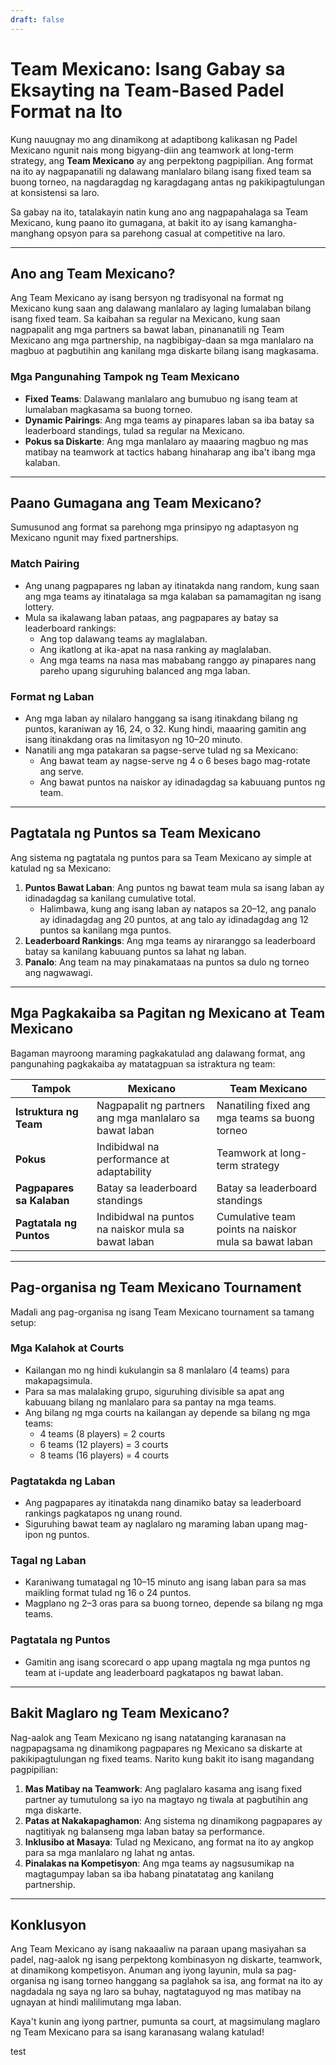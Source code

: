 ```yaml
---
draft: false
---
```

# Team Mexicano: Isang Gabay sa Eksayting na Team-Based Padel Format na Ito

Kung nauugnay mo ang dinamikong at adaptibong kalikasan ng Padel Mexicano ngunit nais mong bigyang-diin ang teamwork at long-term strategy, ang **Team Mexicano** ay ang perpektong pagpipilian. Ang format na ito ay nagpapanatili ng dalawang manlalaro bilang isang fixed team sa buong torneo, na nagdaragdag ng karagdagang antas ng pakikipagtulungan at konsistensi sa laro.

Sa gabay na ito, tatalakayin natin kung ano ang nagpapahalaga sa Team Mexicano, kung paano ito gumagana, at bakit ito ay isang kamangha-manghang opsyon para sa parehong casual at competitive na laro.

---

## **Ano ang Team Mexicano?**

Ang Team Mexicano ay isang bersyon ng tradisyonal na format ng Mexicano kung saan ang dalawang manlalaro ay laging lumalaban bilang isang fixed team. Sa kaibahan sa regular na Mexicano, kung saan nagpapalit ang mga partners sa bawat laban, pinananatili ng Team Mexicano ang mga partnership, na nagbibigay-daan sa mga manlalaro na magbuo at pagbutihin ang kanilang mga diskarte bilang isang magkasama.

### **Mga Pangunahing Tampok ng Team Mexicano**
- **Fixed Teams**: Dalawang manlalaro ang bumubuo ng isang team at lumalaban magkasama sa buong torneo.
- **Dynamic Pairings**: Ang mga teams ay pinapares laban sa iba batay sa leaderboard standings, tulad sa regular na Mexicano.
- **Pokus sa Diskarte**: Ang mga manlalaro ay maaaring magbuo ng mas matibay na teamwork at tactics habang hinaharap ang iba't ibang mga kalaban.

---

## **Paano Gumagana ang Team Mexicano?**

Sumusunod ang format sa parehong mga prinsipyo ng adaptasyon ng Mexicano ngunit may fixed partnerships.

### **Match Pairing**
- Ang unang pagpapares ng laban ay itinatakda nang random, kung saan ang mga teams ay itinatalaga sa mga kalaban sa pamamagitan ng isang lottery.
- Mula sa ikalawang laban pataas, ang pagpapares ay batay sa leaderboard rankings:
  - Ang top dalawang teams ay maglalaban.
  - Ang ikatlong at ika-apat na nasa ranking ay maglalaban.
  - Ang mga teams na nasa mas mababang ranggo ay pinapares nang pareho upang siguruhing balanced ang mga laban.

### **Format ng Laban**
- Ang mga laban ay nilalaro hanggang sa isang itinakdang bilang ng puntos, karaniwan ay 16, 24, o 32. Kung hindi, maaaring gamitin ang isang itinakdang oras na limitasyon ng 10–20 minuto.
- Nanatili ang mga patakaran sa pagse-serve tulad ng sa Mexicano:
  - Ang bawat team ay nagse-serve ng 4 o 6 beses bago mag-rotate ang serve.
  - Ang bawat puntos na naiskor ay idinadagdag sa kabuuang puntos ng team.

---

## **Pagtatala ng Puntos sa Team Mexicano**

Ang sistema ng pagtatala ng puntos para sa Team Mexicano ay simple at katulad ng sa Mexicano:

1. **Puntos Bawat Laban**: Ang puntos ng bawat team mula sa isang laban ay idinadagdag sa kanilang cumulative total.
   - Halimbawa, kung ang isang laban ay natapos sa 20–12, ang panalo ay idinadagdag ang 20 puntos, at ang talo ay idinadagdag ang 12 puntos sa kanilang mga puntos.
2. **Leaderboard Rankings**: Ang mga teams ay niraranggo sa leaderboard batay sa kanilang kabuuang puntos sa lahat ng laban.
3. **Panalo**: Ang team na may pinakamataas na puntos sa dulo ng torneo ang nagwawagi.

---

## **Mga Pagkakaiba sa Pagitan ng Mexicano at Team Mexicano**

Bagaman mayroong maraming pagkakatulad ang dalawang format, ang pangunahing pagkakaiba ay matatagpuan sa istraktura ng team:

| **Tampok**            | **Mexicano**                                     | **Team Mexicano**                                  |
|-------------------------|-------------------------------------------------|---------------------------------------------------|
| **Istruktura ng Team**  | Nagpapalit ng partners ang mga manlalaro sa bawat laban         | Nanatiling fixed ang mga teams sa buong torneo      |
| **Pokus**               | Indibidwal na performance at adaptability         | Teamwork at long-term strategy                   |
| **Pagpapares sa Kalaban**    | Batay sa leaderboard standings                  | Batay sa leaderboard standings                    |
| **Pagtatala ng Puntos**             | Indibidwal na puntos na naiskor mula sa bawat laban        | Cumulative team points na naiskor mula sa bawat laban     |

---

## **Pag-organisa ng Team Mexicano Tournament**

Madali ang pag-organisa ng isang Team Mexicano tournament sa tamang setup:

### **Mga Kalahok at Courts**
- Kailangan mo ng hindi kukulangin sa 8 manlalaro (4 teams) para makapagsimula.
- Para sa mas malalaking grupo, siguruhing divisible sa apat ang kabuuang bilang ng manlalaro para sa pantay na mga teams.
- Ang bilang ng mga courts na kailangan ay depende sa bilang ng mga teams:
  - 4 teams (8 players) = 2 courts
  - 6 teams (12 players) = 3 courts
  - 8 teams (16 players) = 4 courts

### **Pagtatakda ng Laban**
- Ang pagpapares ay itinatakda nang dinamiko batay sa leaderboard rankings pagkatapos ng unang round.
- Siguruhing bawat team ay naglalaro ng maraming laban upang mag-ipon ng puntos.

### **Tagal ng Laban**
- Karaniwang tumatagal ng 10–15 minuto ang isang laban para sa mas maikling format tulad ng 16 o 24 puntos.
- Magplano ng 2–3 oras para sa buong torneo, depende sa bilang ng mga teams.

### **Pagtatala ng Puntos**
- Gamitin ang isang scorecard o app upang magtala ng mga puntos ng team at i-update ang leaderboard pagkatapos ng bawat laban.

---

## **Bakit Maglaro ng Team Mexicano?**

Nag-aalok ang Team Mexicano ng isang natatanging karanasan na nagpapagsama ng dinamikong pagpapares ng Mexicano sa diskarte at pakikipagtulungan ng fixed teams. Narito kung bakit ito isang magandang pagpipilian:

1. **Mas Matibay na Teamwork**: Ang paglalaro kasama ang isang fixed partner ay tumutulong sa iyo na magtayo ng tiwala at pagbutihin ang mga diskarte.
2. **Patas at Nakakapaghamon**: Ang sistema ng dinamikong pagpapares ay nagtitiyak ng balanseng mga laban batay sa performance.
3. **Inklusibo at Masaya**: Tulad ng Mexicano, ang format na ito ay angkop para sa mga manlalaro ng lahat ng antas.
4. **Pinalakas na Kompetisyon**: Ang mga teams ay nagsusumikap na magtagumpay laban sa iba habang pinatatatag ang kanilang partnership.

---

## **Konklusyon**

Ang Team Mexicano ay isang nakaaaliw na paraan upang masiyahan sa padel, nag-aalok ng isang perpektong kombinasyon ng diskarte, teamwork, at dinamikong kompetisyon. Anuman ang iyong layunin, mula sa pag-organisa ng isang torneo hanggang sa paglahok sa isa, ang format na ito ay nagdadala ng saya ng laro sa buhay, nagtataguyod ng mas matibay na ugnayan at hindi malilimutang mga laban.

Kaya't kunin ang iyong partner, pumunta sa court, at magsimulang maglaro ng Team Mexicano para sa isang karanasang walang katulad!

test